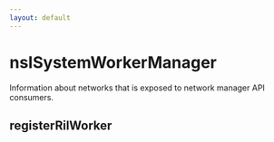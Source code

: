 ```yaml
---
layout: default
---
```


# nsISystemWorkerManager #

Information about networks that is exposed to network manager API consumers.


## registerRilWorker ##
